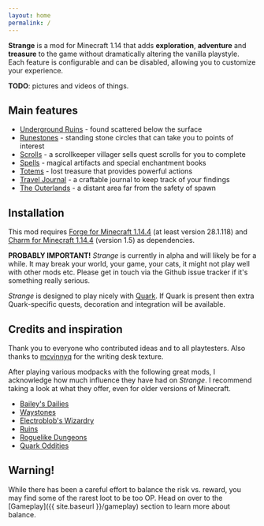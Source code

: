 ```yaml
---
layout: home
permalink: /
---
```


**Strange** is a mod for Minecraft 1.14 that adds **exploration**, **adventure** and **treasure** to the game without dramatically altering the vanilla playstyle.
Each feature is configurable and can be disabled, allowing you to customize your experience.

**TODO**: pictures and videos of things.

## Main features
* [Underground Ruins](features/underground_ruins) - found scattered below the surface
* [Runestones](features/runestones) - standing stone circles that can take you to points of interest
* [Scrolls](features/scrolls) - a scrollkeeper villager sells quest scrolls for you to complete
* [Spells](features/spells) - magical artifacts and special enchantment books
* [Totems](features/totems) - lost treasure that provides powerful actions
* [Travel Journal](features/travel_journal) - a craftable journal to keep track of your findings
* [The Outerlands](features/outerlands) - a distant area far from the safety of spawn

## Installation
This mod requires [Forge for Minecraft 1.14.4](https://files.minecraftforge.net/) (at least version 28.1.118) and [Charm for Minecraft 1.14.4](https://www.curseforge.com/minecraft/mc-mods/charm) (version 1.5) as dependencies.

**PROBABLY IMPORTANT!** *Strange* is currently in alpha and will likely be for a while. It may break your world,
your game, your cats, it might not play well with other mods etc. Please get in touch via the Github issue tracker if it's something
really serious. 

*Strange* is designed to play nicely with [Quark](https://www.curseforge.com/minecraft/mc-mods/quark). If Quark is present then extra Quark-specific quests,
decoration and integration will be available.

## Credits and inspiration
Thank you to everyone who contributed ideas and to all playtesters.  Also thanks to [mcvinnyq](https://www.curseforge.com/members/mcvinnyq/followers) for the writing desk texture.

After playing various modpacks with the following great mods, I acknowledge how much influence they have had on *Strange*. I recommend taking a look at what they offer, even for older versions of Minecraft.

* [Bailey's Dailies](https://www.curseforge.com/minecraft/mc-mods/baileys-dailies)
* [Waystones](https://www.curseforge.com/minecraft/mc-mods/waystones)
* [Electroblob's Wizardry](https://www.curseforge.com/minecraft/mc-mods/electroblobs-wizardry)
* [Ruins](https://www.curseforge.com/minecraft/mc-mods/ruins-structure-spawning-system)
* [Roguelike Dungeons](https://www.curseforge.com/minecraft/mc-mods/roguelike-dungeons)
* [Quark Oddities](https://www.curseforge.com/minecraft/mc-mods/quark-oddities)

## Warning!
While there has been a careful effort to balance the risk vs. reward, you may find some of the rarest loot to be too OP.
Head on over to the [Gameplay]({{ site.baseurl }}/gameplay) section to learn more about balance.